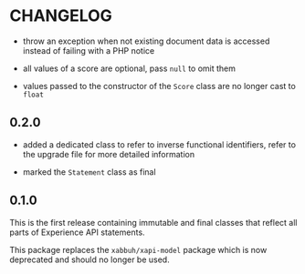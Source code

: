 CHANGELOG
=========

* throw an exception when not existing document data is accessed instead of
  failing with a PHP notice

* all values of a score are optional, pass `null` to omit them

* values passed to the constructor of the `Score` class are no longer cast to
  `float`

0.2.0
-----

* added a dedicated class to refer to inverse functional identifiers, refer to
  the upgrade file for more detailed information

* marked the `Statement` class as final

0.1.0
-----

This is the first release containing immutable and final classes that reflect
all parts of Experience API statements.

This package replaces the `xabbuh/xapi-model` package which is now deprecated
and should no longer be used.
